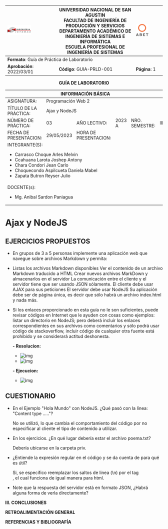 <div align="center">
<table>
    <theader>
        <tr>
            <td><img src="https://github.com/rescobedoq/pw2/blob/main/epis.png?raw=true" alt="EPIS" style="width:50%; height:auto"/></td>
            <th>
                <span style="font-weight:bold;">UNIVERSIDAD NACIONAL DE SAN AGUSTIN</span><br />
                <span style="font-weight:bold;">FACULTAD DE INGENIERÍA DE PRODUCCIÓN Y SERVICIOS</span><br />
                <span style="font-weight:bold;">DEPARTAMENTO ACADÉMICO DE INGENIERÍA DE SISTEMAS E INFORMÁTICA</span><br />
                <span style="font-weight:bold;">ESCUELA PROFESIONAL DE INGENIERÍA DE SISTEMAS</span>
            </th>
            <td><img src="https://github.com/rescobedoq/pw2/blob/main/abet.png?raw=true" alt="ABET" style="width:50%; height:auto"/></td>
        </tr>
    </theader>
    <tbody>
        <tr><td colspan="3"><span style="font-weight:bold;">Formato</span>: Guía de Práctica de Laboratorio</td></tr>
        <tr><td><span style="font-weight:bold;">Aprobación</span>:  2022/03/01</td><td><span style="font-weight:bold;">Código</span>: GUIA-PRLD-001</td><td><span style="font-weight:bold;">Página</span>: 1</td></tr>
    </tbody>
</table>
</div>

<div align="center">
<span style="font-weight:bold;">GUÍA DE LABORATORIO</span><br />
</div>


<table>
<theader>
<tr><th colspan="6">INFORMACIÓN BÁSICA</th></tr>
</theader>
<tbody>
<tr><td>ASIGNATURA:</td><td colspan="5">Programación Web 2</td></tr>
<tr><td>TÍTULO DE LA PRÁCTICA:</td><td colspan="5">Ajax y NodeJS</td></tr>
<tr>
<td>NÚMERO DE PRÁCTICA:</td><td>03</td><td>AÑO LECTIVO:</td><td>2023 A</td><td>NRO. SEMESTRE:</td><td>III</td>
</tr>
<tr>
<td>FECHA DE PRESENTACION:</td><td>29/05/2023</td><td>HORA DE PRESENTACION:</td><td></td>
</tr>
<tr><td colspan="6">INTEGRANTE(S):
    <ul>
        <li>Carrasco Choque Arles Melvin</li>
        <li>Ccahuana Larota Joshep Antony</li>
        <li>Chara Condori Jean Carlo</li>
        <li>Choquecondo Aspilcueta Daniela Mabel</li>
        <li>Zapata Butron Reyser Julio</li>
    </ul>
</td>
</<tr>
<tr><td colspan="6">DOCENTE(s):
<ul>
<li>Mg. Anibal Sardon Paniagua</li>
</ul>
</td>
</<tr>
</tdbody>
</table>

# Ajax y NodeJS

## EJERCICIOS PROPUESTOS

- En grupos de 3 a 5 personas implemente una aplicación web que navegue sobre archivos Markdown y permita:

- Listas los archivos Markdown disponibles
Ver el contenido de un archivo Markdown traducido a HTML
Crear nuevos archivos MarkDown y almacenarlos en el servidor
La comunicación entre el cliente y el servidor tiene que ser usando JSON sólamente. El cliente debe usar AJAX para sus peticiones El servidor debe usar NodeJS Su aplicación debe ser de página única, es decir que sólo habrá un archivo index.html y nada más.

- Si los enlaces proporcionado en esta guía no le son suficientes, puede revisar códigos en Internet que le ayuden con cosas como ejemplos: listar un directorio en NodeJS; pero deberá incluir los enlaces correspondientes en sus archivos como comentarios y sólo podrá usar código de stackoverflow, incluir código de cualquier otra fuente está prohibido y se considerará actitud deshonesta.
    
    **- Resolucion:**

    - ![img](./img/imagen1.png)
    - ![img](./img/imagen2.png)

    **- Ejecucion:**

    - ![img](./img/imagen3.png)



## CUESTIONARIO
- En el Ejemplo "Hola Mundo" con NodeJS. ¿Qué pasó con la línea: "Content type ….."?
    
    No se utilizó, lo que cambia el comportamiento del código por no especificar al cliente el tipo de contenido a utilizar.
    
- En los ejercicios. ¿En qué lugar debería estar el archivo poema.txt?

    Debería ubicarse en la carpeta priv.

- ¿Entiende la expresión regular en el código y se da cuenta de para qué es útil?

    Si, se especifico reemplazar los saltos de linea (\n) por el tag <br>, el cual funciona de igual manera para html.

- Note que la respuesta del servidor está en formato JSON, ¿Habrá alguna forma de verla directamente?

    


**III. CONCLUSIONES**



**RETROALIMENTACIÓN GENERAL**


**REFERENCIAS Y BIBLIOGRAFÍA**

